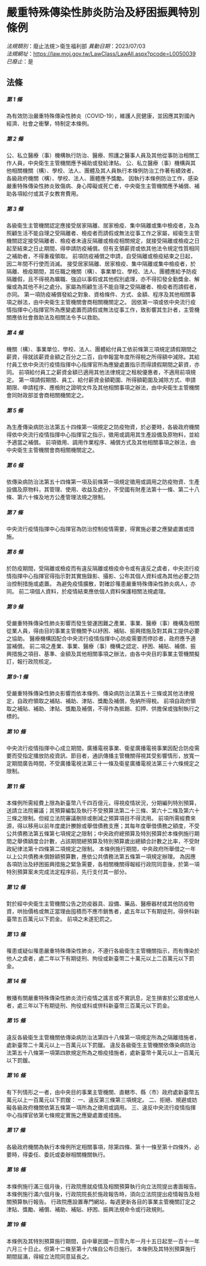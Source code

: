 # 嚴重特殊傳染性肺炎防治及紓困振興特別條例

*法規類別*：廢止法規＞衛生福利部
*異動日期*：2023/07/03  
*法規網址*：https://law.moj.gov.tw/LawClass/LawAll.aspx?pcode=L0050039
*已廢止*：是


## 法條
##### 第 1 條
為有效防治嚴重特殊傳染性肺炎（COVID-19），維護人民健康，並因應其對國內經濟、社會之衝擊，特制定本條例。

##### 第 2 條
公、私立醫療（事）機構執行防治、醫療、照護之醫事人員及其他從事防治相關工作人員，中央衛生主管機關應予補助或發給津貼。
公、私立醫療（事）機構與其他相關機關（構）、學校、法人、團體及其人員執行本條例防治工作著有績效者，各級政府機關（構）、學校、法人、團體應予獎勵。
因執行本條例防治工作，感染嚴重特殊傳染性肺炎致傷病、身心障礙或死亡者，中央衛生主管機關應予補償、補助各項給付或其子女教育費用。

##### 第 3 條
各級衛生主管機關認定應接受居家隔離、居家檢疫、集中隔離或集中檢疫者，及為照顧生活不能自理之受隔離者、檢疫者而請假或無法從事工作之家屬，經衛生主管機關認定接受隔離者、檢疫者未違反隔離或檢疫相關規定，就接受隔離或檢疫之日起至結束之日止期間，得申請防疫補償。但有支領薪資或依其他法令規定性質相同之補助者，不得重複領取。
前項防疫補償之申請，自受隔離或檢疫結束之日起，因二年間不行使而消滅。
接受居家隔離、居家檢疫、集中隔離或集中檢疫者，於隔離、檢疫期間，其任職之機關（構）、事業單位、學校、法人、團體應給予防疫隔離假，且不得視為曠職、強迫以事假或其他假別處理，亦不得扣發全勤獎金、解僱或為其他不利之處分。家屬為照顧生活不能自理之受隔離者、檢疫者而請假者，亦同。
第一項防疫補償發給之對象、資格條件、方式、金額、程序及其他相關事項之辦法，由中央衛生主管機關會商相關機關定之。
因依第一項或依中央流行疫情指揮中心指揮官所為應變處置而請假或無法從事工作，致影響其生計者，主管機關應依社會救助法及相關法令予以救助。

##### 第 4 條
機關（構）、事業單位、學校、法人、團體給付員工依前條第三項規定請假期間之薪資，得就該薪資金額之百分之二百，自申報當年度所得稅之所得額中減除。其給付員工依中央流行疫情指揮中心指揮官所為應變處置指示而得請假期間之薪資，亦同。
前項給付員工之薪資金額已適用其他法律規定之租稅優惠者，不適用前項規定。
第一項請假期間、員工、給付薪資金額範圍、所得額範圍及減除方式、申請期限、申請程序、應檢附之證明文件及其他相關事項之辦法，由中央衛生主管機關會同財政部並會商相關機關定之。

##### 第 5 條
為生產傳染病防治法第五十四條第一項規定之防疫物資，於必要時，各級政府機關得依中央流行疫情指揮中心指揮官之指示，徵用或調用其生產設備及原物料，並給予適當之補償。
前項徵用、調用作業程序、補償方式及其他相關事項之辦法，由中央衛生主管機關會商相關機關定之。

##### 第 6 條
依傳染病防治法第五十四條第一項及前條第一項規定徵用或調用之防疫物資、生產設備及原物料，其管理、使用、收益及處分，不受國有財產法第十一條、第二十八條、第六十條及地方公產管理法規之限制。

##### 第 7 條
中央流行疫情指揮中心指揮官為防治控制疫情需要，得實施必要之應變處置或措施。

##### 第 8 條
於防疫期間，受隔離或檢疫而有違反隔離或檢疫命令或有違反之虞者，中央流行疫情指揮中心指揮官得指示對其實施錄影、攝影、公布其個人資料或為其他必要之防治控制措施或處置。
為避免疫情擴散，對確診罹患嚴重特殊傳染性肺炎病人，亦同。
前二項個人資料，於疫情結束應依個人資料保護相關法規處理。

##### 第 9 條
受嚴重特殊傳染性肺炎影響而發生營運困難之產業、事業、醫療（事）機構及相關從業人員，得由目的事業主管機關予以紓困、補貼、振興措施及對其員工提供必要之協助。
醫療機構因配合中央流行疫情指揮中心防疫需要而停診者，政府應予適當補償。
前二項之產業、事業、醫療（事）機構之認定、紓困、補貼、補償、振興措施之項目、基準、金額及其他相關事項之辦法，由各中央目的事業主管機關擬訂，報行政院核定。

##### 第 9-1 條
受嚴重特殊傳染性肺炎影響而依本條例、傳染病防治法第五十三條或其他法律規定，自政府領取之補貼、補助、津貼、獎勵及補償，免納所得稅。
前項自政府領取之補貼、補助、津貼、獎勵及補償，不得作為抵銷、扣押、供擔保或強制執行之標的。

##### 第 10 條
中央流行疫情指揮中心成立期間，廣播電視事業、衛星廣播電視事業因配合防疫需要而受指定播放防疫資訊、節目者，通訊傳播主管機關得視其受影響情形，放寬一定期間廣告時間，不受廣播電視法第三十一條及衛星廣播電視法第三十六條規定之限制。

##### 第 11 條
本條例所需經費上限為新臺幣八千四百億元，得視疫情狀況，分期編列特別預算，送請立法院審議；其預算編製及執行不受預算法第二十三條、第六十二條及第六十三條之限制。但經立法院審議刪除或刪減之預算項目不得流用。
前項所需經費來源，得以移用以前年度歲計賸餘或舉借債務支應；其每年度舉借債務之額度，不受公共債務法第五條第七項規定之限制；中央政府總預算及特別預算於本條例施行期間之舉債額度合計數，占該期間總預算及特別預算歲出總額合計數之比率，不受財政紀律法第十四條第二項規定之限制。
本條例施行期間，中央政府所舉借之一年以上公共債務未償餘額預算數，應依公共債務法第五條第一項規定辦理。
為因應各項防治及紓困振興措施之緊急需要，各相關機關得報經行政院同意後，於第一項特別預算案未完成法定程序前，先行支付其一部分。

##### 第 12 條
對於經中央衛生主管機關公告之防疫器具、設備、藥品、醫療器材或其他防疫物資，哄抬價格或無正當理由囤積而不應市銷售者，處五年以下有期徒刑，得併科新臺幣五百萬元以下罰金。
前項之未遂犯罰之。

##### 第 13 條
罹患或疑似罹患嚴重特殊傳染性肺炎，不遵行各級衛生主管機關指示，而有傳染於他人之虞者，處二年以下有期徒刑、拘役或新臺幣二十萬元以上二百萬元以下罰金。

##### 第 14 條
散播有關嚴重特殊傳染性肺炎流行疫情之謠言或不實訊息，足生損害於公眾或他人者，處三年以下有期徒刑、拘役或科或併科新臺幣三百萬元以下罰金。

##### 第 15 條
違反各級衛生主管機關依傳染病防治法第四十八條第一項規定所為之隔離措施者，處新臺幣二十萬元以上一百萬元以下罰鍰。
違反各級衛生主管機關依傳染病防治法第五十八條第一項第四款規定所為之檢疫措施者，處新臺幣十萬元以上一百萬元以下罰鍰。

##### 第 16 條
有下列情形之一者，由中央目的事業主管機關、直轄市、縣（市）政府處新臺幣五萬元以上一百萬元以下罰鍰：
一、違反第三條第三項規定。
二、拒絕、規避或妨礙各級政府機關依第五條第一項所為之徵用或調用。
三、違反中央流行疫情指揮中心指揮官依第七條規定實施之應變處置或措施。

##### 第 17 條
各級政府機關為執行本條例所定相關事項，除第四條、第十一條至第十四條外，必要時，得委任、委託或委辦相關機關執行。

##### 第 18 條
本條例施行滿三個月後，行政院應就疫情及相關預算執行向立法院提出書面報告。
本條例施行滿六個月後，行政院院長於施政報告時，須向立法院提出疫情報告及相關預算執行報告。
行政院應設置專門網站，每週更新各目的事業主管機關訂定之津貼、獎勵、補償、補助、補貼、紓困、振興法規命令或行政規則。

##### 第 19 條
本條例及其特別預算施行期間，自中華民國一百零九年一月十五日起至一百十一年六月三十日止。但第十二條至第十六條自公布日施行。
本條例及其特別預算施行期間屆滿，得經立法院同意延長之。



